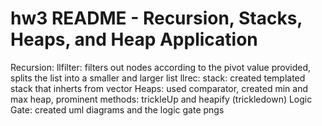 # hw3 README - Recursion, Stacks, Heaps, and Heap Application
Recursion:
  llfilter: filters out nodes according to the pivot value provided, splits the list into a smaller and larger list
  llrec: 
  stack: created templated stack that inherts from vector
  Heaps: used comparator, created min and max heap, prominent methods: trickleUp and heapify (trickledown)
  Logic Gate: created uml diagrams and the logic gate pngs

